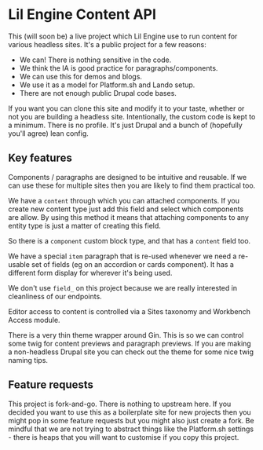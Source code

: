 # Lil Engine Content API

This (will soon be) a live project which Lil Engine use to run content for various headless
sites. It's a public project for a few reasons:

* We can! There is nothing sensitive in the code.
* We think the IA is good practice for paragraphs/components.
* We can use this for demos and blogs.
* We use it as a model for Platform.sh and Lando setup.
* There are not enough public Drupal code bases.

If you want you can clone this site and modify it to your taste, whether or not you are
building a headless site. Intentionally, the custom code is kept to a minimum. There
is no profile. It's just Drupal and a bunch of (hopefully you'll agree) lean config.

## Key features

Components / paragraphs are designed to be intuitive and reusable. If we can use
these for multiple sites then you are likely to find them practical too.

We have a `content` through which you can attached components. If you create
new content type just add this field and select which components are allow. By
using this method it means that attaching components to any entity type is
just a matter of creating this field.

So there is a `component` custom block type, and that has a `content` field too.

We have a special `item` paragraph that is re-used whenever we need a re-usable
set of fields (eg on an accordion or cards component). It has a different form
display for wherever it's being used.

We don't use `field_` on this project because we are really interested in cleanliness
of our endpoints.

Editor access to content is controlled via a Sites taxonomy and Workbench Access module.

There is a very thin theme wrapper around Gin. This is so we can control some twig for
content previews and paragraph previews. If you are making a non-headless Drupal
site you can check out the theme for some nice twig naming tips.

## Feature requests

This project is fork-and-go. There is nothing to upstream here. If you decided you
want to use this as a boilerplate site for new projects then you might pop in some
feature requests but you might also just create a fork. Be mindful that we are not
trying to abstract things like the Platform.sh settings - there is heaps that you
will want to customise if you copy this project.
